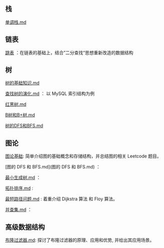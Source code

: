 ## 栈

 [单调栈.md](单调栈.md) 





## 链表

[跳表](./跳表.md) ：在链表的基础上，结合”二分查找“思想重新改造的数据结构





## 树

[树的基础知识.md](树的基础知识.md) 

[查找树的演化.md](查找树的演化.md) ： 以 MySQL 索引结构为例

[红黑树.md](./红黑树.md)

[B树和B+树.md](./B树和B+树.md)

[树的DFS和BFS.md](树的DFS和BFS.md) 





## 图论

 [图论基础](图论基础.md): 简单介绍图的基础概念和存储结构，并总结图的相关 Leetcode 题目。

[图的 DFS 和 BFS.md](图的 DFS 和 BFS.md) ：

[最小生成树.md](最小生成树.md) ：

[拓扑排序.md](拓扑排序.md) : 

[最短路径问题.md](最短路径问题.md) : 着重介绍 Dijkstra 算法 和 Floy 算法。

[并查集.md](并查集.md) ：





## 高级数据结构

[布隆过滤器.md](./布隆过滤器.md): 探讨了布隆过滤器的原理、应用和优势, 并给出其应用场景。